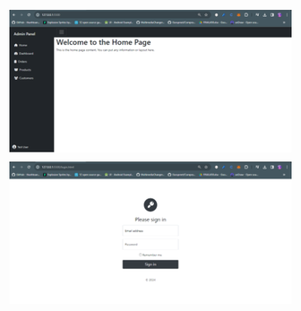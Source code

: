 ![alt text](https://raw.githubusercontent.com/pankaj046/Simple-Admin-Panel/master/screenshot/dashboard.png)


![alt text](https://raw.githubusercontent.com/pankaj046/Simple-Admin-Panel/master/screenshot/login.png)
